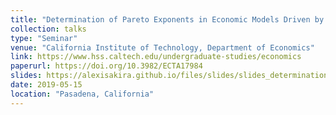 ```yaml
---
title: "Determination of Pareto Exponents in Economic Models Driven by Markov Multiplicative Processes"
collection: talks
type: "Seminar"
venue: "California Institute of Technology, Department of Economics"
link: https://www.hss.caltech.edu/undergraduate-studies/economics
paperurl: https://doi.org/10.3982/ECTA17984
slides: https://alexisakira.github.io/files/slides/slides_determination.pdf
date: 2019-05-15
location: "Pasadena, California"
---
```

